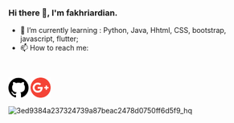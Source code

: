 ### Hi there 👋, I'm fakhriardian.

- 🌱 I’m currently learning : Python, Java, Hhtml, CSS, bootstrap, javascript, flutter;
- 📫 How to reach me: 
 <br/>

 
<a href="https://https://github.com/fakhriardian"><img src="https://github.com/agnihotriketan/agnihotriketan/blob/master/sm/github-logo.png" width="40" /></a>
<a href="mailto:ardianrafi2000@gmail.com"><img src="https://github.com/agnihotriketan/agnihotriketan/blob/master/sm/google-plus.png" width="40" /></a>

![3ed9384a237324739a87beac2478d0750ff6d5f9_hq](https://user-images.githubusercontent.com/80326622/111098725-abce6f00-8576-11eb-91aa-e92b4b888931.gif)


<!--
**fakhriardian/fakhriardian** is a ✨ _special_ ✨ repository because its `README.md` (this file) appears on your GitHub profile.
